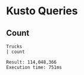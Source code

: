 # Kusto Queries

## Count
```
Trucks
| count 
```

```
Result: 114,048,366
Execution time: 751ms
```
